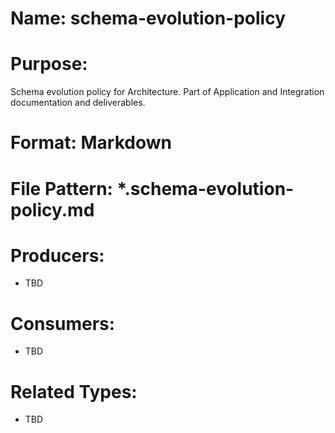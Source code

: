 # Name: schema-evolution-policy

# Purpose:
Schema evolution policy for Architecture. Part of Application and Integration documentation and deliverables.

# Format: Markdown

# File Pattern: *.schema-evolution-policy.md

# Producers:
- TBD

# Consumers:
- TBD

# Related Types:
- TBD
